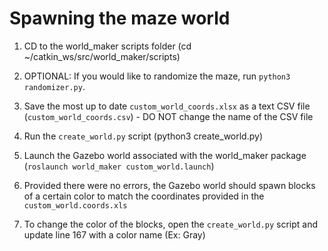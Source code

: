 # Spawning the maze world

1) CD to the world_maker scripts folder (cd ~/catkin_ws/src/world_maker/scripts)

2) OPTIONAL: If you would like to randomize the maze, run `python3 randomizer.py`.

3) Save the most up to date `custom_world_coords.xlsx` as a text CSV file (`custom_world_coords.csv`) - DO NOT change the name of the CSV file

4) Run the `create_world.py` script (python3 create_world.py)

5) Launch the Gazebo world associated with the world_maker package (`roslaunch world_maker custom_world.launch`)

6) Provided there were no errors, the Gazebo world should spawn blocks of a certain color to match the coordinates provided in the `custom_world.coords.xls`

7) To change the color of the blocks, open the `create_world.py` script and update line 167 with a color name (Ex: Gray)
